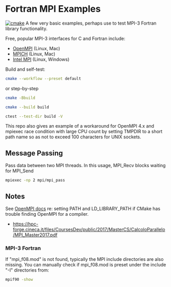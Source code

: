 # Fortran MPI Examples

[![cmake](https://github.com/scivision/fortran-mpi-examples/actions/workflows/cmake.yml/badge.svg)](https://github.com/scivision/fortran-mpi-examples/actions/workflows/cmake.yml)
A few very basic examples, perhaps use to test MPI-3 Fortran library functionality.

Free, popular MPI-3 interfaces for C and Fortran include:

* [OpenMPI](https://www.open-mpi.org/) (Linux, Mac)
* [MPICH](https://www.mpich.org/) (Linux, Mac)
* [Intel MPI](https://software.intel.com/content/www/us/en/develop/tools/oneapi/components/mpi-library.html) (Linux, Windows)

Build and self-test:

```sh
cmake --workflow --preset default
```

or step-by-step

```sh
cmake -Bbuild

cmake --build build

ctest --test-dir build -V
```

This repo also gives an example of a workaround for OpenMPI 4.x and mpiexec race condition with large CPU count by setting TMPDIR to a short path name so as not to exceed 100 characters for UNIX sockets.

## Message Passing

Pass data between two MPI threads.
In this usage, MPI_Recv blocks waiting for MPI_Send

```sh
mpiexec -np 2 mpi/mpi_pass
```

## Notes

See
[OpenMPI docs](https://www.open-mpi.org/faq/?category=running#adding-ompi-to-path)
re: setting PATH and LD_LIBRARY_PATH if CMake has trouble finding OpenMPI for a compiler.

* https://hpc-forge.cineca.it/files/CoursesDev/public/2017/MasterCS/CalcoloParallelo/MPI_Master2017.pdf

### MPI-3 Fortran

If "mpi_f08.mod" is not found, typically the MPI include directories are also missing.
You can manually check if mpi_f08.mod is preset under the include "-I" directories from:

```sh
mpif90 -show
```
